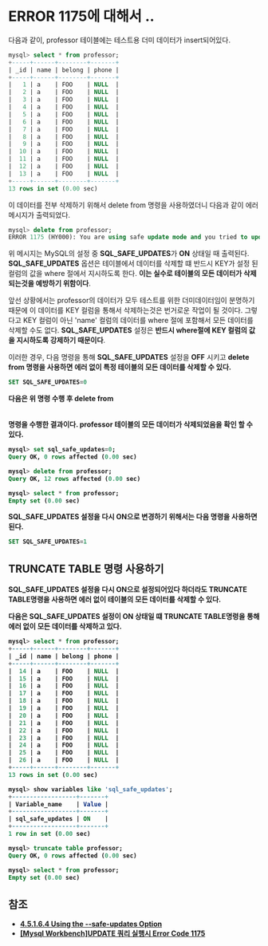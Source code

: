 # ERROR 1175에 대해서 ..

다음과 같이, professor 테이블에는 테스트용 더미 데이터가 insert되어있다.

```sql
mysql> select * from professor;
+-----+------+--------+-------+
| _id | name | belong | phone |
+-----+------+--------+-------+
|   1 | a    | FOO    | NULL  |
|   2 | a    | FOO    | NULL  |
|   3 | a    | FOO    | NULL  |
|   4 | a    | FOO    | NULL  |
|   5 | a    | FOO    | NULL  |
|   6 | a    | FOO    | NULL  |
|   7 | a    | FOO    | NULL  |
|   8 | a    | FOO    | NULL  |
|   9 | a    | FOO    | NULL  |
|  10 | a    | FOO    | NULL  |
|  11 | a    | FOO    | NULL  |
|  12 | a    | FOO    | NULL  |
|  13 | a    | FOO    | NULL  |
+-----+------+--------+-------+
13 rows in set (0.00 sec)
```

이 데이터를 전부 삭제하기 위해서 delete from 명령을 사용하였더니 다음과 같이 에러메시지가 출력되었다.

```sql
mysql> delete from professor;
ERROR 1175 (HY000): You are using safe update mode and you tried to update a table without a WHERE that uses a KEY column
```

위 메시지는 MySQL의 설정 중 **SQL_SAFE_UPDATES**가 **ON** 상태일 때 출력된다. **SQL_SAFE_UPDATES** 옵션은 테이블에서 데이터를 삭제할 떄 반드시 KEY가 설정 된 컬럼의 값을 where 절에서 지시하도록 한다. **이는 실수로 테이블의 모든 데이터가 삭제되는것을 예방하기 위함이다**.

앞선 상황에서는 professor의 데이터가 모두 테스트를 위한 더미데이터임이 분명하기 때문에 이 데이터를 KEY 컬럼을 통해서 삭제하는것은 번거로운 작업이 될 것이다. 그렇다고 KEY 컬럼이 아닌 'name' 컬럼의 데이터를 where 절에 포함해서 모든 데이터를 삭제할 수도 없다. **SQL_SAFE_UPDATES** 설정은 **반드시 where절에 KEY 컬럼의 값을 지시하도록 강제하기 때문이다**.

이러한 경우, 다음 명령을 통해 **SQL_SAFE_UPDATES** 설정을 **OFF** 시키고 **delete from <table>** 명령을 사용하면 에러 없이 특정 테이블의 모든 데이터를 삭제할 수 있다.

```sql
SET SQL_SAFE_UPDATES=0
```

다음은 위 명령 수행 후 delete from <table> 명령을 수행한 결과이다. professor 테이블의 모든 데이터가 삭제되었음을 확인 할 수 있다.

```sql
mysql> set sql_safe_updates=0;
Query OK, 0 rows affected (0.00 sec)

mysql> delete from professor;
Query OK, 12 rows affected (0.00 sec)

mysql> select * from professor;
Empty set (0.00 sec)
```

**SQL_SAFE_UPDATES** 설정을 다시 **ON**으로 변경하기 위해서는 다음 명령을 사용하면 된다.

```sql
SET SQL_SAFE_UPDATES=1
```

## TRUNCATE TABLE 명령 사용하기

**SQL_SAFE_UPDATES** 설정을 다시 **ON**으로 설정되어있다 하더라도 **TRUNCATE TABLE**명령을 사용하면 에러 없이 테이블의 모든 데이터를 삭제할 수 있다.

다음은 **SQL_SAFE_UPDATES** 설정이 **ON** 상태일 떄 **TRUNCATE TABLE**명령을 통해 에러 없이 모든 데이터를 삭제하고 있다.

```sql
mysql> select * from professor;
+-----+------+--------+-------+
| _id | name | belong | phone |
+-----+------+--------+-------+
|  14 | a    | FOO    | NULL  |
|  15 | a    | FOO    | NULL  |
|  16 | a    | FOO    | NULL  |
|  17 | a    | FOO    | NULL  |
|  18 | a    | FOO    | NULL  |
|  19 | a    | FOO    | NULL  |
|  20 | a    | FOO    | NULL  |
|  21 | a    | FOO    | NULL  |
|  22 | a    | FOO    | NULL  |
|  23 | a    | FOO    | NULL  |
|  24 | a    | FOO    | NULL  |
|  25 | a    | FOO    | NULL  |
|  26 | a    | FOO    | NULL  |
+-----+------+--------+-------+
13 rows in set (0.00 sec)

mysql> show variables like 'sql_safe_updates';
+------------------+-------+
| Variable_name    | Value |
+------------------+-------+
| sql_safe_updates | ON    |
+------------------+-------+
1 row in set (0.00 sec)

mysql> truncate table professor;
Query OK, 0 rows affected (0.00 sec)

mysql> select * from professor;
Empty set (0.00 sec)
```



## 참조

* [4.5.1.6.4 Using the --safe-updates Option](https://dev.mysql.com/doc/refman/5.7/en/mysql-tips.html)
* [[Mysql Workbench]UPDATE 쿼리 실행시 Error Code 1175](http://mdj1234.tistory.com/60)
